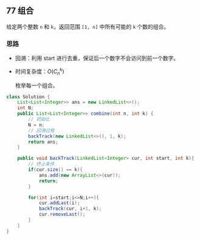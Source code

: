 ## 77 组合

给定两个整数 `n` 和 `k`，返回范围 `[1, n]` 中所有可能的 `k` 个数的组合。

### 思路

- 回溯：利用 start 进行去重，保证后一个数字不会访问到前一个数字。

- 时间复杂度：$O(C_{n}^{k})$ 

  枚举每一个组合。

```java
class Solution {
    List<List<Integer>> ans = new LinkedList<>();
    int N;
    public List<List<Integer>> combine(int n, int k) {
        // 初始化
        N = n;
        // 回溯过程
        backTrack(new LinkedList<>(), 1, k);
        return ans;
    }

    public void backTrack(LinkedList<Integer> cur, int start, int k){
        // 终止条件
        if(cur.size() == k){
            ans.add(new ArrayList<>(cur));
            return;
        }

        for(int i=start;i<=N;i++){
            cur.addLast(i);
            backTrack(cur, i+1, k);
            cur.removeLast();
        }
    }
}
```

